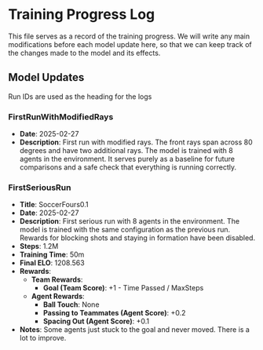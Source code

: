# Training Progress Log

This file serves as a record of the training progress. We will write any main modifications before each model update here, so that we can keep track of the changes made to the model and its effects.

## Model Updates

Run IDs are used as the heading for the logs

### FirstRunWithModifiedRays

- **Date**: 2025-02-27
- **Description**: First run with modified rays. The front rays span across 80 degrees and have two additional rays. The model is trained with 8 agents in the environment. It serves purely as a baseline for future comparisons and a safe check that everything is running correctly.

### FirstSeriousRun

- **Title**: SoccerFours0.1
- **Date**: 2025-02-27
- **Description**: First serious run with 8 agents in the environment. The model is trained with the same configuration as the previous run. Rewards for blocking shots and staying in formation have been disabled.
- **Steps**: 1.2M
- **Training Time**: 50m
- **Final ELO**: 1208.563
- **Rewards**:
  - **Team Rewards**:
    - **Goal (Team Score)**: +1 - Time Passed / MaxSteps
  - **Agent Rewards**:
    - **Ball Touch**: None
    - **Passing to Teammates (Agent Score)**: +0.2
    - **Spacing Out (Agent Score)**: +0.1
- **Notes**: Some agents just stuck to the goal and never moved. There is a lot to improve.
